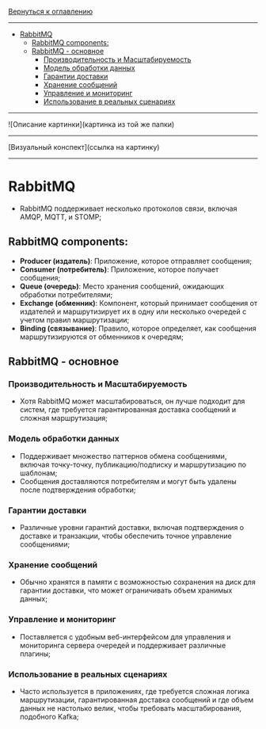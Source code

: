 [Вернуться к оглавлению](https://github.com/engine-it-in/different-level-task/blob/main/README.md)
***
* [RabbitMQ](#rabbitmq)
  * [RabbitMQ components:](#rabbitmq-components-)
  * [RabbitMQ - основное](#rabbitmq---основное)
    * [Производительность и Масштабируемость](#производительность-и-масштабируемость)
    * [Модель обработки данных](#модель-обработки-данных)
    * [Гарантии доставки](#гарантии-доставки)
    * [Хранение сообщений](#хранение-сообщений)
    * [Управление и мониторинг](#управление-и-мониторинг)
    * [Использование в реальных сценариях](#использование-в-реальных-сценариях)
***
![Описание картинки](картинка из той же папки)
***
[Визуальный конспект](ссылка на картинку)
***

# RabbitMQ

* RabbitMQ поддерживает несколько протоколов связи, включая AMQP, MQTT, и STOMP;

## RabbitMQ components:

- **Producer (издатель)**: Приложение, которое отправляет сообщения;
- **Consumer (потребитель)**: Приложение, которое получает сообщения;
- **Queue (очередь)**: Место хранения сообщений, ожидающих обработки потребителями;
- **Exchange (обменник)**: Компонент, который принимает сообщения от издателей и маршрутизирует их в одну или несколько
  очередей с учетом правил маршрутизации;
- **Binding (связывание)**: Правило, которое определяет, как сообщения маршрутизируются от обменников к очередям;

## RabbitMQ - основное

### Производительность и Масштабируемость

* Хотя RabbitMQ может масштабироваться, он лучше подходит для систем, где требуется гарантированная доставка
сообщений и сложная маршрутизация;

### Модель обработки данных

* Поддерживает множество паттернов обмена сообщениями, включая точку-точку, публикацию/подписку и
маршрутизацию по шаблонам; 
* Сообщения доставляются потребителям и могут быть удалены после подтверждения обработки;

### Гарантии доставки

* Различные уровни гарантий доставки, включая подтверждения о доставке и транзакции, чтобы
обеспечить точное управление сообщениями;

### Хранение сообщений

* Обычно хранятся в памяти с возможностью сохранения на диск для гарантии доставки, что может ограничивать объем хранимых
данных;

### Управление и мониторинг

* Поставляется с удобным веб-интерфейсом для управления и мониторинга сервера очередей и поддерживает
различные плагины;

### Использование в реальных сценариях

* Часто используется в приложениях, где требуется сложная логика маршрутизации, гарантированная доставка
сообщений и где объем данных не настолько велик, чтобы требовать масштабирования, подобного Kafka;
